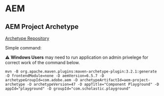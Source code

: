 # AEM

## AEM Project Archetype

[Archetype Repository](https://github.com/adobe/aem-project-archetype)

Simple command:

:warning: **Windows Users** may need to run application on admin privelege for correct work of the command below.
```
mvn -B org.apache.maven.plugins:maven-archetype-plugin:3.2.1:generate -D frontendModule=none -D aemVersion=6.5.7 -D archetypeGroupId=com.adobe.aem -D archetypeArtifactId=aem-project-archetype -D archetypeVersion=47 -D appTitle="Component Playground" -D appId="playground" -D groupId="com.scholastic.playground" 
```

